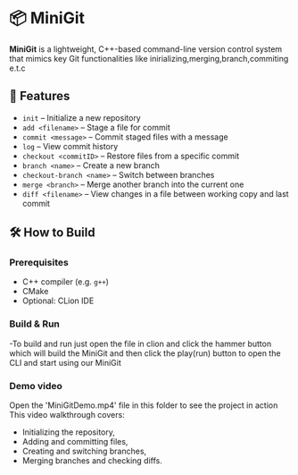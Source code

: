 # 📦 MiniGit

**MiniGit** is a lightweight, C++-based command-line version control system that mimics key Git functionalities like inirializing,merging,branch,commiting e.t.c

## 🚀 Features

- `init` – Initialize a new repository
- `add <filename>` – Stage a file for commit
- `commit <message>` – Commit staged files with a message
- `log` – View commit history
- `checkout <commitID>` – Restore files from a specific commit
- `branch <name>` – Create a new branch
- `checkout-branch <name>` – Switch between branches
- `merge <branch>` – Merge another branch into the current one
- `diff <filename>` – View changes in a file between working copy and last commit

## 🛠️ How to Build

### Prerequisites

- C++ compiler (e.g. `g++`)
- CMake
- Optional: CLion IDE

### Build & Run

-To build and run just open the file in clion and click the hammer button which will build the MiniGit 
and then click the play(run) button to open the CLI and start using our MiniGit
### Demo video
Open the 'MiniGitDemo.mp4' file in this folder to see the project in action
This video walkthrough covers:
- Initializing the repository,
- Adding and committing files,
- Creating and switching branches,
- Merging branches and checking diffs.

